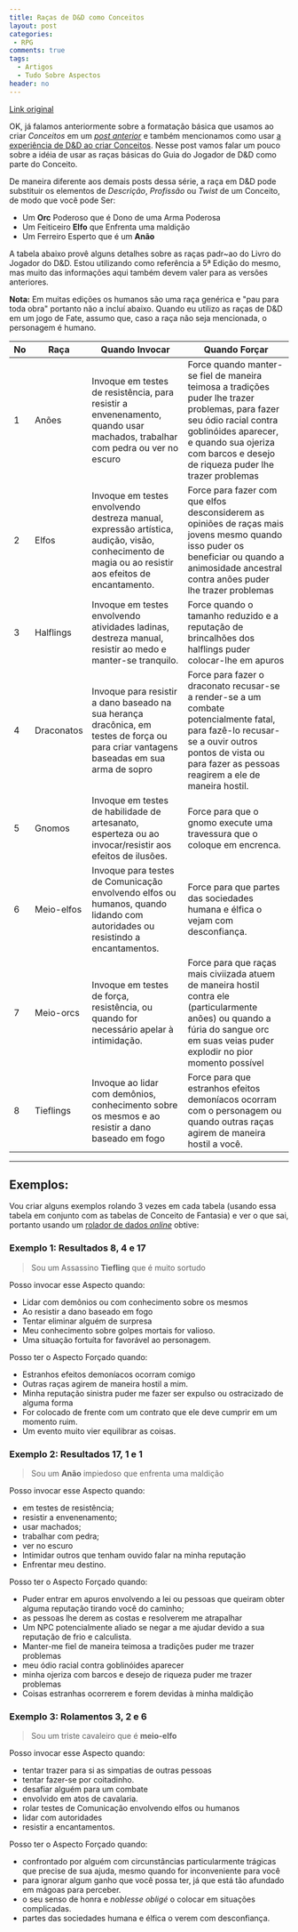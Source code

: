 ```yaml
---
title: Raças de D&D como Conceitos
layout: post
categories:
 - RPG
comments: true
tags:
  - Artigos
  - Tudo Sobre Aspectos
header: no
---
```


[Link original](http://reddicediaries.com/all-about-aspects/all-about-aspects-dd-races-for-high-concepts/)

OK, já falamos anteriormente sobre a formatação básica que usamos ao criar *Conceitos* em um [_post anterior_](/rpg/ConceitosHeroicos/) e também mencionamos como usar [a experiência de D&D ao criar Conceitos](/rpg/ExperienciaDDConceitos/). Nesse post vamos falar um pouco sobre a idéia de usar as raças básicas do Guia do Jogador de D&D como parte do Conceito.

De maneira diferente aos demais posts dessa série, a raça em D&D pode substituir os elementos de *Descrição*, *Profissão* ou *Twist* de um Conceito, de modo que você pode Ser:

* Um **Orc** Poderoso que é Dono de uma Arma Poderosa
* Um  Feiticeiro **Elfo** que Enfrenta uma maldição
* Um Ferreiro Esperto que é um **Anão**

A tabela abaixo provê alguns detalhes sobre as raças padr~ao do Livro do Jogador do D&D. Estou utilizando como referência a 5ª Edição do mesmo, mas muito das informações aqui também devem valer para as versões anteriores.

**Nota:** Em muitas edições os humanos são uma raça genérica e "pau para toda obra" portanto não a incluí abaixo. Quando eu utilizo as raças de D&D em um jogo de Fate, assumo que, caso a raça não seja mencionada, o personagem é humano.

| No | Raça | Quando Invocar | Quando Forçar |
|-|-|-|-|
| 1 | Anões | Invoque em testes de resistência, para resistir a envenenamento, quando usar machados, trabalhar com pedra ou ver no escuro | Force quando manter-se fiel de maneira teimosa a tradições puder lhe trazer problemas, para fazer seu ódio racial contra goblinóides aparecer, e quando sua ojeriza com barcos e desejo de riqueza puder lhe trazer problemas |
| 2 | Elfos | Invoque em testes envolvendo destreza manual, expressão artística, audição, visão, conhecimento de magia ou ao resistir aos efeitos de encantamento. | Force para fazer com que elfos desconsiderem as opiniões de raças mais jovens mesmo quando isso puder os beneficiar ou quando a animosidade ancestral contra anões puder lhe trazer problemas |
| 3 | Halflings | Invoque em testes envolvendo atividades ladinas, destreza manual, resistir ao medo e manter-se tranquilo. | Force quando o tamanho reduzido e a reputação de brincalhões dos halflings puder colocar-lhe em apuros |
| 4 | Draconatos | Invoque para resistir a dano baseado na sua herança dracônica, em testes de força ou para criar vantagens baseadas em sua arma de sopro | Force para fazer o draconato recusar-se a render-se a um combate potencialmente fatal, para fazê-lo recusar-se a ouvir outros pontos de vista ou para fazer as pessoas reagirem a ele de maneira hostil. |
| 5 | Gnomos | Invoque em testes de habilidade de artesanato, esperteza ou ao invocar/resistir aos efeitos de ilusões. | Force para que o gnomo execute uma travessura que o coloque em encrenca. |
| 6 | Meio-elfos | Invoque para testes de Comunicação envolvendo elfos ou humanos, quando lidando com autoridades ou resistindo a encantamentos. | Force para que partes das sociedades humana e élfica o vejam com desconfiança. |
| 7 | Meio-orcs | Invoque em testes de força, resistência, ou quando for necessário apelar à intimidação. | Force para que raças mais civiizada atuem de maneira hostil contra ele (particularmente anões) ou quando a fúria do sangue orc em suas veias puder explodir no pior momento possível |
| 8  | Tieflings | Invoque ao lidar com demônios, conhecimento sobre os mesmos e ao resistir a dano baseado em fogo | Force para que estranhos efeitos demoníacos ocorram com o personagem ou quando outras raças agirem de maneira hostil a você. |

---

## Exemplos:

Vou criar alguns exemplos rolando 3 vezes em cada tabela (usando essa tabela em conjunto com as tabelas de Conceito de Fantasia) e ver o que sai, portanto usando um [rolador de dados _online_](http://www.roll-dice-online.com/) obtive:

### Exemplo 1: **Resultados 8, 4 e 17**

> Sou um Assassino **Tiefling** que é muito sortudo

Posso invocar esse Aspecto quando:

+ Lidar com demônios ou com conhecimento sobre os mesmos
+ Ao resistir a dano baseado em fogo
+ Tentar eliminar alguém de surpresa
+ Meu conhecimento sobre golpes mortais for valioso.
+ Uma situação fortuíta for favorável ao personagem.

Posso ter o Aspecto Forçado quando:

+ Estranhos efeitos demoníacos ocorram comigo
+ Outras raças agirem de maneira hostil a mim.
+ Minha reputação sinistra puder me fazer ser expulso ou ostracizado de alguma forma
+ For colocado de frente com um contrato que ele deve cumprir em um momento ruim.
+ Um evento muito vier equilibrar as coisas.

### Exemplo 2: Resultados 17, 1 e 1

> Sou um **Anão** impiedoso que enfrenta uma maldição

Posso invocar esse Aspecto quando:

+ em testes de resistência;
+ resistir a envenenamento;
+ usar machados;
+ trabalhar com pedra;
+ ver no escuro
+ Intimidar outros que tenham ouvido falar na minha reputação
+ Enfrentar meu destino.

Posso ter o Aspecto Forçado quando:

+ Puder entrar em apuros envolvendo a lei ou pessoas que queiram obter alguma reputação tirando você do caminho;
+ as pessoas lhe derem as costas e resolverem me atrapalhar  
+ Um NPC potencialmente aliado se negar a me ajudar devido a sua reputação de frio e calculista.
+ Manter-me fiel de maneira teimosa a tradições puder me trazer problemas
+ meu ódio racial contra goblinóides aparecer
+ minha ojeriza com barcos e desejo de riqueza puder me trazer problemas
+ Coisas estranhas ocorrerem e forem devidas à minha maldição

### Exemplo 3: Rolamentos 3, 2 e 6

> Sou um triste cavaleiro que é **meio-elfo**

Posso invocar esse Aspecto quando:

+ tentar trazer para si as simpatias de outras pessoas
+ tentar fazer-se por coitadinho.
+ desafiar alguém para um combate 
+ envolvido em atos de cavalaria.
+ rolar testes de Comunicação envolvendo elfos ou humanos
+ lidar com autoridades 
+ resistir a encantamentos.

Posso ter o Aspecto Forçado quando:

+ confrontado por alguém com circunstâncias particularmente trágicas que precise de sua ajuda, mesmo quando for inconveniente para você
+ para ignorar algum ganho que você possa ter, já que está tão afundado em mágoas para perceber.
+ o seu senso de honra e _noblesse obligé_ o colocar em situações complicadas.
+  partes das sociedades humana e élfica o verem com desconfiança.

